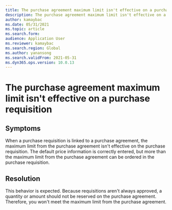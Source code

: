 ```yaml
---
title: The purchase agreement maximum limit isn't effective on a purchase requisition
description: The purchase agreement maximum limit isn't effective on a purchase requisition
author: kamaybac
ms.date: 05/31/2021
ms.topic: article
ms.search.form: 
audience: Application User
ms.reviewer: kamaybac
ms.search.region: Global
ms.author: yanansong
ms.search.validFrom: 2021-05-31
ms.dyn365.ops.version: 10.0.13
---
```


# The purchase agreement maximum limit isn't effective on a purchase requisition

## Symptoms

When a purchase requisition is linked to a purchase agreement, the maximum limit from the purchase agreement isn't effective on the purchase requisition. The default price information is correctly entered, but more than the maximum limit from the purchase agreement can be ordered in the purchase requisition.

## Resolution

This behavior is expected. Because requisitions aren't always approved, a quantity or amount should not be reserved on the purchase agreement. Therefore, you won't meet the maximum limit from the purchase agreement.

